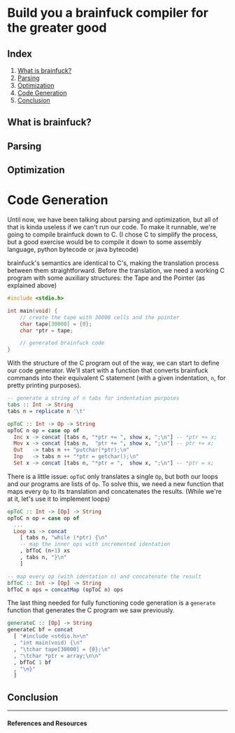 # Build you a brainfuck compiler for the greater good

## Index
1. [What is brainfuck?](#what-is-brainfuck)
1. [Parsing](#parsing)
2. [Optimization](#optimization)
3. [Code Generation](#code-generation)
4. [Conclusion](#conclusion)

## What is brainfuck?

## Parsing

## Optimization

# Code Generation

Until now, we have been talking about parsing and optimization, but all of that is kinda useless if we can't run our code. To make it runnable, we're going to compile brainfuck down to C. (I chose C to simplify the process, but a good exercise would be to compile it down to some assembly language, python bytecode or java bytecode)

brainfuck's semantics are identical to C's, making the translation process between them straightforward. Before the translation, we need a working C program with some auxiliary structures: the Tape and the Pointer (as explained above)

```c
#include <stdio.h>

int main(void) {
    // create the tape with 30000 cells and the pointer
    char tape[30000] = {0};
    char *ptr = tape;

    // generated brainfuck code
}
```

With the structure of the C program out of the way, we can start to define our code generator. We'll start with a function that converts brainfuck commands into their equivalent C statement (with a given indentation, `n`, for pretty printing purposes).

```haskell
-- generate a string of n tabs for indentation purposes
tabs :: Int -> String
tabs n = replicate n '\t'

opToC :: Int -> Op -> String
opToC n op = case op of
  Inc x -> concat [tabs n, "*ptr += ", show x, ";\n"] -- *ptr += x;
  Mov x -> concat [tabs n,  "ptr += ", show x, ";\n"] -- ptr += x;
  Out   -> tabs n ++ "putchar(*ptr);\n"
  Inp   -> tabs n ++ "*ptr = getchar();\n"
  Set x -> concat [tabs n, "*ptr = ",  show x, ";\n"] -- *ptr = x;
```

There is a little issue: `opToC` only translates a single `Op`, but both our loops and our programs are lists of `Op`. To solve this, we need a new function that maps every `Op` to its translation and concatenates the results. (While we're at it, let's use it to implement loops)

```haskell
opToC :: Int -> [Op] -> String
opToC n op = case op of
  ...
  Loop xs -> concat
    [ tabs n, "while (*ptr) {\n"
    -- map the inner ops with incremented identation
    , bfToC (n+1) xs
    , tabs n, "}\n"
    ]

-- map every op (with identation n) and concatenate the result
bfToC :: Int -> [Op] -> String
bfToC n ops = concatMap (opToC n) ops
```

The last thing needed for fully functioning code generation is a `generate` function that generates the C program we saw previously.

```haskell
generateC :: [Op] -> String
generateC bf = concat
  [ "#include <stdio.h>\n"
  , "int main(void) {\n"
  , "\tchar tape[30000] = {0};\n"
  , "\tchar *ptr = array;\n\n"
  , bfToC 1 bf
  , "\n}"
  ]
```

## Conclusion



---
#### References and Resources
